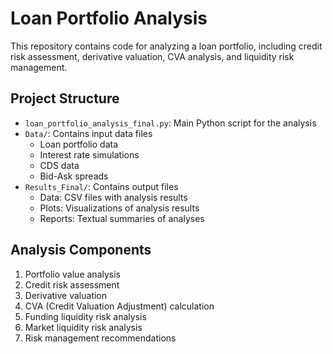 # Loan Portfolio Analysis

This repository contains code for analyzing a loan portfolio, including credit risk assessment, derivative valuation, CVA analysis, and liquidity risk management.

## Project Structure

- `loan_portfolio_analysis_final.py`: Main Python script for the analysis
- `Data/`: Contains input data files
  - Loan portfolio data
  - Interest rate simulations
  - CDS data
  - Bid-Ask spreads
- `Results_Final/`: Contains output files
  - Data: CSV files with analysis results
  - Plots: Visualizations of analysis results
  - Reports: Textual summaries of analyses

## Analysis Components

1. Portfolio value analysis
2. Credit risk assessment
3. Derivative valuation
4. CVA (Credit Valuation Adjustment) calculation
5. Funding liquidity risk analysis
6. Market liquidity risk analysis
7. Risk management recommendations